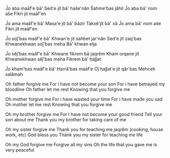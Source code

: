 Ĵo aba maāf'e bā'
Sed'e jit bā' haŝe'nân
Ŝahme'bas jâhil
Ĵo aba bā' nom aŝe
Fikri jit maāf'en

Ĵo ama maāf'e bā' 
Masa'e jit bā' bâzir 
Takxê'jit bā' xâ
Ĵo ama bā' nom aŝe 
Fikri jit maāf'en

Ĵo soĵ'bas maāf'e bā'
Khwan'e jit sahbet jar'nân
Sed'e jit zaq'bas
Khwanekhwan soĵ'bas meha
Bā' khwan elja 

Ĵo sêĵ'bas maāf'e bā'
Khwane fikrem bā jaqrêm
Kham orqane jit
Khwanekhwan sêĵ'bas meha
Fikrem bā' ḥaĵĵat 

Ĵo kham'bas maāf'e bā'
Ḥarrâ'bas maāf'e
Oĵ ḥaĵĵat'e jit qâr'bas
Mehceh salâmah 

Oh father forgive me
For i have not become your son
For i have betrayed my bloodline 
Oh father let me rest
Knowing that you forgive me

Oh mother forgive me
For i have wasted your time 
For i have made you sad 
Oh mother let me rest
Knowing that you forgive me

Oh my brother forgive me
For I have not become your good friend
Tell your son about me
Thank you my brother for
taking care of me

Oh my sister forgive me
Thank you for teaching me jaqrêm (cooking, house work, etc)
God bless you 
Thank you my sister for
teaching me life

Oh my God forgive me
Forgive all my sins
Oh the life that you gave me
is very peaceful

